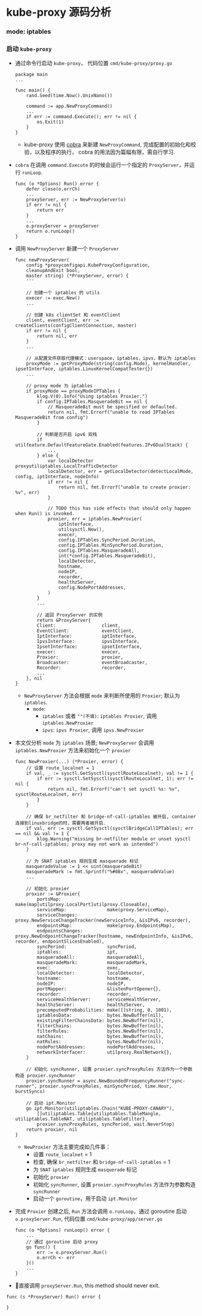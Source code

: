 # kube-proxy 源码分析

### mode: iptables

### 启动 `kube-proxy`
- 通过命令行启动 `kube-proxy`， 代码位置 `cmd/kube-proxy/proxy.go`
	```
    package main
    ...

	func main() {
		rand.Seed(time.Now().UnixNano())

		command := app.NewProxyCommand()
        ...
		if err := command.Execute(); err != nil {
			os.Exit(1)
		}
	}
	```
	- kube-proxy 使用 [cobra](https://github.com/spf13/cobra) 来新建 `NewProxyCommand`, 完成配置的初始化和校验，以及程序的执行， cobra 的用法因为篇幅有限，需自行学习.

- `cobra` 在调用 `command.Execute` 的时候会运行一个指定的 `ProxyServer`，并运行 `runLoop`.
	```
	func (o *Options) Run() error {
		defer close(o.errCh)
        ...
		proxyServer, err := NewProxyServer(o)
		if err != nil {
			return err
		}
		...
		o.proxyServer = proxyServer
		return o.runLoop()
	}
	```

- 调用 `NewProxyServer` 新建一个 `ProxyServer`
	```
	func newProxyServer(
		config *proxyconfigapi.KubeProxyConfiguration,
		cleanupAndExit bool,
		master string) (*ProxyServer, error) {
		'''

		// 创建一个 iptables 的 utils
		execer := exec.New()
		...

		// 创建 k8s clientSet 和 eventClient
		client, eventClient, err := createClients(configClientConnection, master)
		if err != nil {
			return nil, err
		}
		...

		// 从配置文件获取代理模式：userspace，iptables，ipvs，默认为 iptables
		proxyMode := getProxyMode(string(config.Mode), kernelHandler, ipsetInterface, iptables.LinuxKernelCompatTester{})
		...

		// proxy mode 为 iptables
		if proxyMode == proxyModeIPTables {
			klog.V(0).Info("Using iptables Proxier.")
			if config.IPTables.MasqueradeBit == nil {
				// MasqueradeBit must be specified or defaulted.
				return nil, fmt.Errorf("unable to read IPTables MasqueradeBit from config")
			}

			// 判断是否开启 ipv6 双栈
			if utilfeature.DefaultFeatureGate.Enabled(features.IPv6DualStack) {
				...
			} else {
				var localDetector proxyutiliptables.LocalTrafficDetector
				localDetector, err = getLocalDetector(detectLocalMode, config, iptInterface, nodeInfo)
				if err != nil {
					return nil, fmt.Errorf("unable to create proxier: %v", err)
				}

				// TODO this has side effects that should only happen when Run() is invoked.
				proxier, err = iptables.NewProxier(
					iptInterface,
					utilsysctl.New(),
					execer,
					config.IPTables.SyncPeriod.Duration,
					config.IPTables.MinSyncPeriod.Duration,
					config.IPTables.MasqueradeAll,
					int(*config.IPTables.MasqueradeBit),
					localDetector,
					hostname,
					nodeIP,
					recorder,
					healthzServer,
					config.NodePortAddresses,
				)
			}
			...

			// 返回 ProxyServer 的实例
			return &ProxyServer{
			Client:                 client,
			EventClient:            eventClient,
			IptInterface:           iptInterface,
			IpvsInterface:          ipvsInterface,
			IpsetInterface:         ipsetInterface,
			execer:                 execer,
			Proxier:                proxier,
			Broadcaster:            eventBroadcaster,
			Recorder:               recorder,
			...
		}, nil
	}
	```
	- `NewProxyServer` 方法会根据 `mode` 来判断所使用的 `Proxier`; 默认为 `iptables`.
        - `mode`:
			- `iptables` 或者 `""(不填)`: `iptables Proxier`, 调用 `iptables.NewProxier`
			- `ipvs`: `ipvs Proxier`, 调用 `ipvs.NewProxier`

- 本文仅分析 `mode` 为 `iptables` 场景;  `NewProxyServer` 会调用 `iptables.NewProxier` 方法来初始化一个 `proxier`
	```
	func NewProxier(...) (*Proxier, error) {
		// 设置 route_localnet = 1
		if val, _ := sysctl.GetSysctl(sysctlRouteLocalnet); val != 1 {
			if err := sysctl.SetSysctl(sysctlRouteLocalnet, 1); err != nil {
				return nil, fmt.Errorf("can't set sysctl %s: %v", sysctlRouteLocalnet, err)
			}
		}

		// 确保 br_netfilter 和 bridge-nf-call-iptables 被开启, container 连接到linuxbridge的时，需要两者被开启.
		if val, err := sysctl.GetSysctl(sysctlBridgeCallIPTables); err == nil && val != 1 {
			klog.Warning("missing br-netfilter module or unset sysctl br-nf-call-iptables; proxy may not work as intended")
		}

		// 为 SNAT iptables 规则生成 masquerade 标记
		masqueradeValue := 1 << uint(masqueradeBit)
		masqueradeMark := fmt.Sprintf("%#08x", masqueradeValue)
		...

		// 初始化 proxier
		proxier := &Proxier{
			portsMap:                 make(map[utilproxy.LocalPort]utilproxy.Closeable),
			serviceMap:               make(proxy.ServiceMap),
			serviceChanges:           proxy.NewServiceChangeTracker(newServiceInfo, &isIPv6, recorder),
			endpointsMap:             make(proxy.EndpointsMap),
			endpointsChanges:         proxy.NewEndpointChangeTracker(hostname, newEndpointInfo, &isIPv6, recorder, endpointSlicesEnabled),
			syncPeriod:               syncPeriod,
			iptables:                 ipt,
			masqueradeAll:            masqueradeAll,
			masqueradeMark:           masqueradeMark,
			exec:                     exec,
			localDetector:            localDetector,
			hostname:                 hostname,
			nodeIP:                   nodeIP,
			portMapper:               &listenPortOpener{},
			recorder:                 recorder,
			serviceHealthServer:      serviceHealthServer,
			healthzServer:            healthzServer,
			precomputedProbabilities: make([]string, 0, 1001),
			iptablesData:             bytes.NewBuffer(nil),
			existingFilterChainsData: bytes.NewBuffer(nil),
			filterChains:             bytes.NewBuffer(nil),
			filterRules:              bytes.NewBuffer(nil),
			natChains:                bytes.NewBuffer(nil),
			natRules:                 bytes.NewBuffer(nil),
			nodePortAddresses:        nodePortAddresses,
			networkInterfacer:        utilproxy.RealNetwork{},
		}

		// 初始化 syncRunner, 设置 proxier.syncProxyRules 方法作为一个参数构造 proxier.syncRunner
		proxier.syncRunner = async.NewBoundedFrequencyRunner("sync-runner", proxier.syncProxyRules, minSyncPeriod, time.Hour, burstSyncs)

		// 启动 ipt.Monitor
		go ipt.Monitor(utiliptables.Chain("KUBE-PROXY-CANARY"),
			[]utiliptables.Table{utiliptables.TableMangle, utiliptables.TableNAT, utiliptables.TableFilter},
			proxier.syncProxyRules, syncPeriod, wait.NeverStop)
		return proxier, nil
	}
	```
	- `NewProxier` 方法主要完成如几件事：
        - 设置 `route_localnet` = 1
        - 检查, 确保 `br_netfilter` 和 `bridge-nf-call-iptables` = 1
        - 为 `SNAT` `iptables` 规则生成 `masquerade` 标记
        - 初始化 `proxier`
        - 初始化 `syncRunner`, 设置 `proxier.syncProxyRules` 方法作为参数构造 `syncRunner`
        - 启动一个 `goroutine`，用于启动 `ipt.Monitor`

- 完成 `Proxier` 创建之后, `Run` 方法会调用 `o.runLoop`，通过 goroutine 启动 `o.proxyServer.Run`, 代码位置 `cmd/kube-proxy/app/server.go`
	```
	func (o *Options) runLoop() error {
		...
		// 通过 goroutine 启动 proxy
		go func() {
			err := o.proxyServer.Run()
			o.errCh <- err
		}()
		...
	}
	```

- 直接调用 `proxyServer.Run`,  this method should never exit.
```
func (s *ProxyServer) Run() error {

}
```
